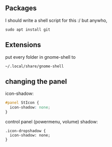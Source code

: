 ## Packages
I should write a shell script for this :/ but anywho,
```
sudo apt install git
```

## Extensions
put every folder in gnome-shell to 
```
~/.local/share/gnome-shell
```
## changing the panel

icon-shadow: 
```css
#panel StIcon {
  icon-shadow: none;
}
```

control panel (powermenu, volume) shadow:
```
.icon-dropshadow {
  icon-shadow: none;
}

```

